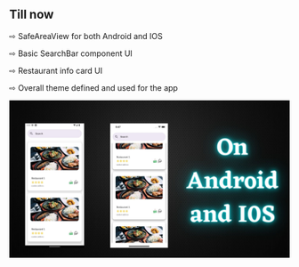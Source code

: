 
## Till now 
⇨ SafeAreaView for both Android and IOS

⇨ Basic SearchBar component UI

⇨ Restaurant info card UI 

⇨ Overall theme defined and used for the app 



![](https://github.com/kritika243/GoToMeals/blob/main/assets/coverForReadMe.jpg)

